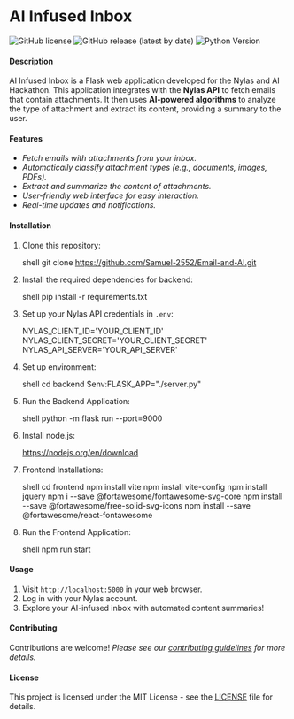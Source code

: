 # AI Infused Inbox

![GitHub license](https://img.shields.io/github/license/Samuel-2552/Email-and-AI)
![GitHub release (latest by date)](https://github.com/Samuel-2552/Email-and-AI.git)
![Python Version](https://img.shields.io/badge/python-3.8%2B-blue)

#### Description

AI Infused Inbox is a Flask web application developed for the Nylas and AI Hackathon. This application integrates with the **Nylas API** to fetch emails that contain attachments. It then uses **AI-powered algorithms** to analyze the type of attachment and extract its content, providing a summary to the user.

#### Features

- *Fetch emails with attachments from your inbox.*
- *Automatically classify attachment types (e.g., documents, images, PDFs).*
- *Extract and summarize the content of attachments.*
- *User-friendly web interface for easy interaction.*
- *Real-time updates and notifications.*

#### Installation

1. Clone this repository:

   shell
   git clone https://github.com/Samuel-2552/Email-and-AI.git
   

2. Install the required dependencies for backend:

   shell
   pip install -r requirements.txt
   

3. Set up your Nylas API credentials in `.env`:

    NYLAS_CLIENT_ID='YOUR_CLIENT_ID'
    NYLAS_CLIENT_SECRET='YOUR_CLIENT_SECRET'
    NYLAS_API_SERVER='YOUR_API_SERVER'


4. Set up environment:

   shell
   cd backend
   $env:FLASK_APP="./server.py"


5. Run the Backend Application:

    shell
    python -m flask run --port=9000
    
6. Install node.js:
    
    https://nodejs.org/en/download

7. Frontend Installations:
    
    shell
    cd frontend
    npm install vite
    npm install vite-config
    npm install jquery
    npm i --save @fortawesome/fontawesome-svg-core
    npm install --save @fortawesome/free-solid-svg-icons
    npm install --save @fortawesome/react-fontawesome

8. Run the Frontend Application:

    shell
    npm run start
    

   
   

#### Usage

1. Visit `http://localhost:5000` in your web browser.
2. Log in with your Nylas account.
3. Explore your AI-infused inbox with automated content summaries!

#### Contributing

Contributions are welcome! 
*Please see our [contributing guidelines](CONTRIBUTING.md) for more details.*

#### License

This project is licensed under the MIT License - see the [LICENSE](LICENSE) file for details.
